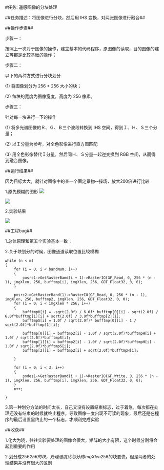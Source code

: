 #任务: 遥感图像的分块处理

##任务描述：将图像进行分块，然后用 IHS 变换，对两张图像进行融合##

##操作步骤##

步骤一：
      
   按照上一次对于图像的操作，建立基本的代码程序，原图像的读取，目的图像的建立等都是比较基础的操作；

步骤二：
    
   以下的两种方式进行分块划分
   
   (1) 将图像划分为 256 * 256 大小的块；

   (2) 每块的宽度为图像宽度，高度为 256 像素。

步骤三：

   针对每一块进行一下的操作
   
   (1) 将多光谱图像的Ｒ、Ｇ、Ｂ三个波段转换到 IHS 空间，得到Ｉ、Ｈ、Ｓ三个分量；

   (2) 以Ｉ分量为参考，对全色影像进行直方图匹配

   (3) 用全色影像替代Ｉ分量，然后同Ｈ、Ｓ分量一起逆变换到 RGB 空间，从而得到融合图像。


		
##运行结果##

因为目标太大，就针对图像中的某一个固定景物--操场，放大200倍进行比较

1.原先模糊的图形
![](http://ww1.sinaimg.cn/large/006UxyUIly1fxsow9spnaj30eh0l8wk0.jpg)

![](http://ww1.sinaimg.cn/large/006UxyUIly1fxsow4jg3ij30e10l1q69.jpg)

2.实验结果

![](http://ww1.sinaimg.cn/large/006UxyUIly1fxsovrpl8sj30f80lhjyv.jpg)



##工程bug##


1.总体原理和第五个实验基本一致；

2.关于块划分的时候，图像通道读取位置比较模糊
    
    while (n < m)
	{
		for (i = 0; i < bandNum; i++)
		{
			posrc1->GetRasterBand(i + 1)->RasterIO(GF_Read, 0, 256 * (n - 1), imgXlen, 256, bufftmp[i], imgXlen, 256, GDT_Float32, 0, 0);
		}

		posrc2->GetRasterBand(1)->RasterIO(GF_Read, 0, 256 * (n - 1), imgXlen, 256, bufftmp2, imgXlen, 256, GDT_Float32, 0, 0);
		for (i = 0; i < imgXlen * 256; i++)
		{
			bufftmpH[i] = -sqrt(2.0f) / 6.0f* bufftmp[0][i] - sqrt(2.0f) / 6.0f*bufftmp[1][i] + sqrt(2.0f) / 3.0f*bufftmp[2][i];
			bufftmpS[i] = 1.0f / sqrt(2.0f)* bufftmp[0][i] - 1 / sqrt(2.0f)*bufftmp[1][i];

			bufftmp[0][i] = bufftmp2[i] - 1.0f / sqrt(2.0f)*bufftmpH[i] + 1.0f / sqrt(2.0f)*bufftmpS[i];
			bufftmp[1][i] = bufftmp2[i] - 1.0f / sqrt(2.0f)*bufftmpH[i] - 1.0f / sqrt(2.0f)*bufftmpS[i];
			bufftmp[2][i] = bufftmp2[i] + sqrt(2.0f)*bufftmpH[i];

		}

		for (i = 0; i < 3; i++)
		{
			podes1->GetRasterBand(i + 1)->RasterIO(GF_Write, 0, 256 * (n - 1), imgXlen, 256, bufftmp[i], imgXlen, 256, GDT_Float32, 0, 0);
		}
		n++;

	}


3.第一种划分方法的时间太长，自己又没有设置结束标志，过于着急，每次都在处理还没有结束的时候就终止程序，导致图像一度出现不可读的现象，最后还是在程序的最后设置里终止的一个标志，才顺利完成实验


##收获##

1.化大为晓，往往实验要处理的图像会很大，矩阵的大小有限，这个时候分割将会起到重要的作用

2.划分成256*256的块，处理速度比划分成imgXlen*256的块要快，但是两者的处理结果并没有很大的区别